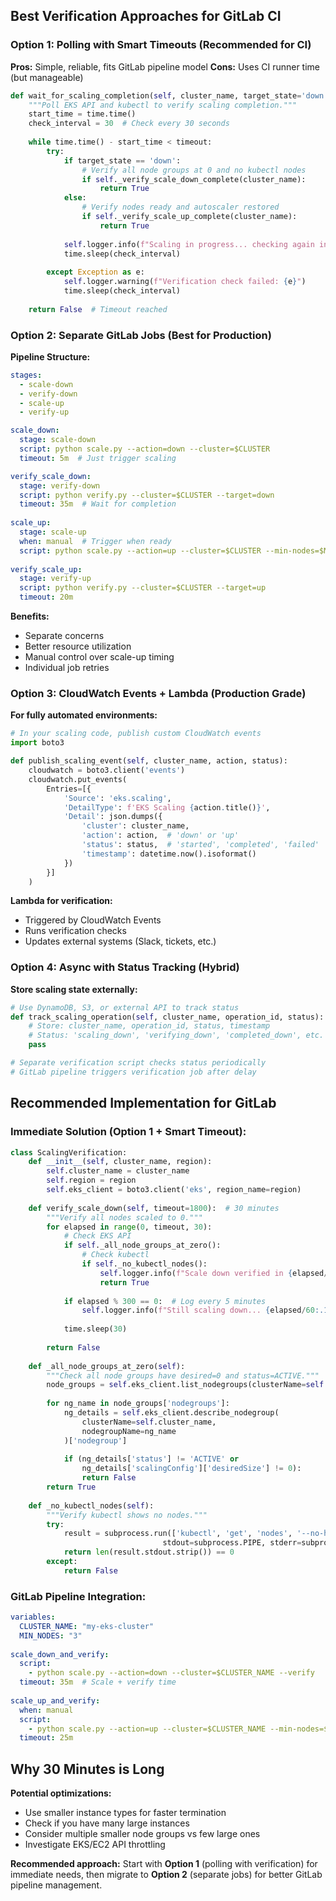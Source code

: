## **Best Verification Approaches for GitLab CI**

### **Option 1: Polling with Smart Timeouts (Recommended for CI)**

**Pros:** Simple, reliable, fits GitLab pipeline model
**Cons:** Uses CI runner time (but manageable)

```python
def wait_for_scaling_completion(self, cluster_name, target_state='down', timeout=1800):  # 30 min
    """Poll EKS API and kubectl to verify scaling completion."""
    start_time = time.time()
    check_interval = 30  # Check every 30 seconds
    
    while time.time() - start_time < timeout:
        try:
            if target_state == 'down':
                # Verify all node groups at 0 and no kubectl nodes
                if self._verify_scale_down_complete(cluster_name):
                    return True
            else:
                # Verify nodes ready and autoscaler restored
                if self._verify_scale_up_complete(cluster_name):
                    return True
                    
            self.logger.info(f"Scaling in progress... checking again in {check_interval}s")
            time.sleep(check_interval)
            
        except Exception as e:
            self.logger.warning(f"Verification check failed: {e}")
            time.sleep(check_interval)
    
    return False  # Timeout reached
```

### **Option 2: Separate GitLab Jobs (Best for Production)**

**Pipeline Structure:**
```yaml
stages:
  - scale-down
  - verify-down  
  - scale-up
  - verify-up

scale_down:
  stage: scale-down
  script: python scale.py --action=down --cluster=$CLUSTER
  timeout: 5m  # Just trigger scaling

verify_scale_down:
  stage: verify-down
  script: python verify.py --cluster=$CLUSTER --target=down
  timeout: 35m  # Wait for completion
  
scale_up:
  stage: scale-up  
  when: manual  # Trigger when ready
  script: python scale.py --action=up --cluster=$CLUSTER --min-nodes=$MIN_NODES
  
verify_scale_up:
  stage: verify-up
  script: python verify.py --cluster=$CLUSTER --target=up
  timeout: 20m
```

**Benefits:**
- Separate concerns
- Better resource utilization  
- Manual control over scale-up timing
- Individual job retries

### **Option 3: CloudWatch Events + Lambda (Production Grade)**

**For fully automated environments:**

```python
# In your scaling code, publish custom CloudWatch events
import boto3

def publish_scaling_event(self, cluster_name, action, status):
    cloudwatch = boto3.client('events')
    cloudwatch.put_events(
        Entries=[{
            'Source': 'eks.scaling',
            'DetailType': f'EKS Scaling {action.title()}',
            'Detail': json.dumps({
                'cluster': cluster_name,
                'action': action,  # 'down' or 'up'
                'status': status,  # 'started', 'completed', 'failed'
                'timestamp': datetime.now().isoformat()
            })
        }]
    )
```

**Lambda for verification:**
- Triggered by CloudWatch Events
- Runs verification checks
- Updates external systems (Slack, tickets, etc.)

### **Option 4: Async with Status Tracking (Hybrid)**

**Store scaling state externally:**
```python
# Use DynamoDB, S3, or external API to track status
def track_scaling_operation(self, cluster_name, operation_id, status):
    # Store: cluster_name, operation_id, status, timestamp
    # Status: 'scaling_down', 'verifying_down', 'completed_down', etc.
    pass

# Separate verification script checks status periodically
# GitLab pipeline triggers verification job after delay
```

## **Recommended Implementation for GitLab**

### **Immediate Solution (Option 1 + Smart Timeout):**

```python
class ScalingVerification:
    def __init__(self, cluster_name, region):
        self.cluster_name = cluster_name
        self.region = region
        self.eks_client = boto3.client('eks', region_name=region)
    
    def verify_scale_down(self, timeout=1800):  # 30 minutes
        """Verify all nodes scaled to 0."""
        for elapsed in range(0, timeout, 30):
            # Check EKS API
            if self._all_node_groups_at_zero():
                # Check kubectl
                if self._no_kubectl_nodes():
                    self.logger.info(f"Scale down verified in {elapsed/60:.1f} minutes")
                    return True
            
            if elapsed % 300 == 0:  # Log every 5 minutes
                self.logger.info(f"Still scaling down... {elapsed/60:.1f}/{timeout/60} minutes")
            
            time.sleep(30)
        
        return False
    
    def _all_node_groups_at_zero(self):
        """Check all node groups have desired=0 and status=ACTIVE."""
        node_groups = self.eks_client.list_nodegroups(clusterName=self.cluster_name)
        
        for ng_name in node_groups['nodegroups']:
            ng_details = self.eks_client.describe_nodegroup(
                clusterName=self.cluster_name, 
                nodegroupName=ng_name
            )['nodegroup']
            
            if (ng_details['status'] != 'ACTIVE' or 
                ng_details['scalingConfig']['desiredSize'] != 0):
                return False
        return True
    
    def _no_kubectl_nodes(self):
        """Verify kubectl shows no nodes."""
        try:
            result = subprocess.run(['kubectl', 'get', 'nodes', '--no-headers'], 
                                  stdout=subprocess.PIPE, stderr=subprocess.PIPE, text=True)
            return len(result.stdout.strip()) == 0
        except:
            return False
```

### **GitLab Pipeline Integration:**

```yaml
variables:
  CLUSTER_NAME: "my-eks-cluster"
  MIN_NODES: "3"
  
scale_down_and_verify:
  script:
    - python scale.py --action=down --cluster=$CLUSTER_NAME --verify
  timeout: 35m  # Scale + verify time
  
scale_up_and_verify:
  when: manual
  script:
    - python scale.py --action=up --cluster=$CLUSTER_NAME --min-nodes=$MIN_NODES --verify
  timeout: 25m
```

## **Why 30 Minutes is Long**

**Potential optimizations:**
- Use smaller instance types for faster termination
- Check if you have many large instances
- Consider multiple smaller node groups vs few large ones
- Investigate EKS/EC2 API throttling

**Recommended approach:** Start with **Option 1** (polling with verification) for immediate needs, then migrate to **Option 2** (separate jobs) for better GitLab pipeline management.
